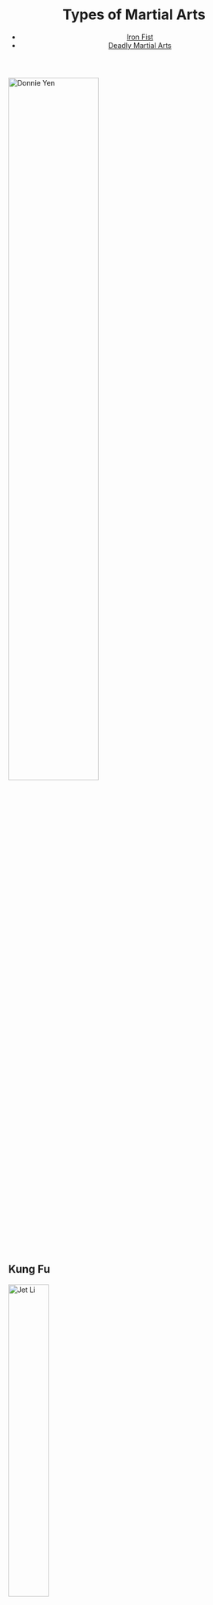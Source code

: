 <body>
    <header>
    <link rel="stylesheet" href="Style.css">
        <h1>Types of Martial Arts</h1>
        <nav>
            <ul>
                <li>
                    <a href="https://github.com/Ryanb021">Iron Fist</a>
                </li>
                <li>
                    <a href="https://wayofmartialarts.com/top-15-deadliest-martial-arts-in-the-world-ranked/#:~:text=Deadliest%20martial%20arts%20in%20the%20world%20are%20Krav%20Maga%2C%20Line,MCMAP%2C%20Karate%2C%20and%20Sambo.">Deadly Martial Arts</a>
                </li>
            </ul>
        </nav>
    </header>
    <main>
        <img width="60%" src="https://static01.nyt.com/images/2011/04/22/arts/22legend-span/22legend-span-articleLarge.jpg?quality=75&auto=webp&disable=upscale" alt="Donnie Yen">
        <section>
            <h2>Kung Fu</h2>
            <img width="40%" src="https://drunkenfist.com/wp-content/uploads/2017/02/fist-of-legend-jet-li.jpg" alt="Jet Li" srcset="">
            <p>Primarily an unarmed Chinese martial art resembling karate. Each form of kung fu has its own principles and techniques, but is best known for its trickery and quickness, which is where the word kung fu is derived.<a href="https://en.wikipedia.org/wiki/Kung_fu_(term)">Source</a></p>
        </section>
        <section>
            <h2>Bajiquan</h2>
            <img width="40%" src="https://www.razorfine.com/wp-content/uploads/2013/11/the-grandmaster-pic5.jpg" alt="Razor" srcset="">
            <p>A Chinese martial art that features explosive, short-range power and is famous for its elbow and shoulder strikes. Its full name is kaimen ba ji quan.<a href="https://en.wikipedia.org/wiki/Bajiquan">Source</a></p>
        </section>
        <section>
            <h2>Karate</h2>
            <img width="40%" src="https://teppenthegame.com/_materials/img/world/heroes/hero001/char_sp.png" alt="Ryu" srcset="">
            <p> A martial art developed in the Ryukyu Kingdom. It developed from the indigenous Ryukyuan martial arts (called te (手), "hand"; tii in Okinawan) under the influence of Chinese martial arts, particularly Fujian White Crane. Karate is now predominantly a striking art using punching, kicking, knee strikes, elbow strikes and open-hand techniques such as knife-hands, spear-hands and palm-heel strikes.<a href="https://en.wikipedia.org/wiki/Karate">Source</a></p>
        </section>
        <section>
            <p>These Martial Arts are very effective and deadly. Requires practice and time to reach a certain level of degree in each discipline. My favorite martial artist and action star is the guy below. Been my idol since I was a little boy.<a href="https://en.wikipedia.org/wiki/Jet_Li">1</a></p>
            <img width="40%" src="https://i.pinimg.com/originals/68/1d/9b/681d9bb53d2a1070448b55f581cd1413.jpg" alt="Jet Li 2" srcset="">
        </section>
    </main>
    <footer>
        &copy;Ryan Bagan Lab04
    </footer>

</body>
